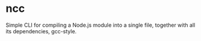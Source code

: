 # ncc
Simple CLI for compiling a Node.js module into a single file, together with all its dependencies, gcc-style.
